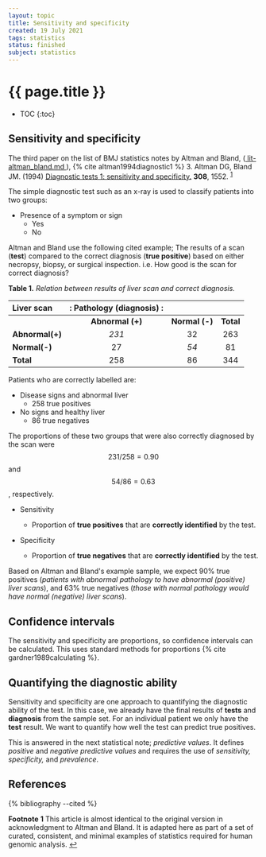 ```yaml
---
layout: topic
title: Sensitivity and specificity
created: 19 July 2021
tags: statistics
status: finished
subject: statistics
---
```

{{ page.title }}
================

* TOC
{:toc}

## Sensitivity and specificity
The third paper on the list of BMJ statistics notes by Altman and Bland,
([ lit-altman_bland.md ]( https://github.com/DylanLawless/notes/blob/main/202106291417-lit-altman_bland.md )),
{% cite altman1994diagnostic1 %} 3. Altman DG, Bland JM. (1994) <a href="http://www.bmj.com/cgi/content/full/308/6943/1552">
Diagnostic tests 1: sensitivity and specificity.</a> <b>308</b>, 1552.
<sup id="a1">[1](#f1)</sup>

The simple diagnostic test such as an x-ray is used to classify patients into two groups:
* Presence of a symptom or sign
	- Yes
	- No

Altman and Bland use the following cited example;
The results of a scan (**test**) compared to the correct diagnosis (**true positive**) based on either necropsy, biopsy, or surgical inspection. 
i.e. How good is the scan for correct diagnosis?

**Table 1.** _Relation between results of liver scan and correct diagnosis._

<div class="table-wrapper" markdown="block">

| Liver scan 	|: Pathology (diagnosis) :|||
|:---|:---:|:---:|:---:|
|					| **Abnormal (+)**	| **Normal (-)**	| **Total** |
| **Abnormal(+)**	| _231_				| 32				| 263 |
| **Normal(-)**		| 27				| _54_				| 81 |
| **Total**			| 258				| 86				| 344 |

</div>

Patients who are correctly labelled are:
* Disease signs and abnormal liver
	- 258 true positives
* No signs and healthy liver
	- 86 true negatives

The proportions of these two groups that were also correctly diagnosed by the scan were $$231/258=0.90$$ and $$54/86=0.63$$, respectively. 

* Sensitivity 
	- Proportion of **true positives** that are **correctly identified** by the test.

* Specificity 
	- Proportion of **true negatives** that are **correctly identified** by the test.

Based on Altman and Bland's example sample, 
we expect 90% true positives (_patients with abnormal pathology to have abnormal (positive) liver scans_), 
and 63% true negatives (_those with normal pathology would have normal (negative) liver scans_).

## Confidence intervals
The sensitivity and specificity are proportions, so confidence intervals can be calculated.
This uses standard methods for proportions
{% cite gardner1989calculating %}.

## Quantifying the diagnostic ability
Sensitivity and specificity are one approach to quantifying the diagnostic ability of the test.
In this case, we already have the final results of **tests** and **diagnosis** from the sample set.
For an individual patient we only have the **test** result.
We want to quantify how well the test can predict true positives.

This is answered in the next statistical note; _predictive values_.
It defines _positive_ and _negative predictive values_ and requires the use of _sensitivity,_ _specificity,_ and _prevalence_.

## References 

{% bibliography --cited %}

**Footnote**
<b id="f1">1</b> This article is almost identical to the original version in acknowledgment to Altman and Bland. It is adapted here as part of a set of curated, consistent, and minimal examples of statistics required for human genomic analysis.
[↩](#a1)
